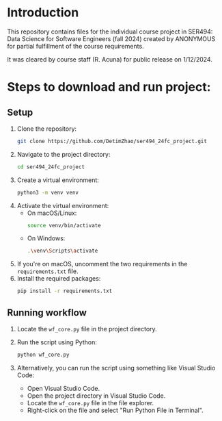 ﻿# Introduction
This repository contains files for the individual course project in SER494: Data Science for Software Engineers (fall 2024) created by ANONYMOUS for partial fulfillment of the course requirements.

It was cleared by course staff (R. Acuna) for public release on 1/12/2024.

# Steps to download and run project:
## Setup
1. Clone the repository:
    ```sh
    git clone https://github.com/DetimZhao/ser494_24fc_project.git
    ```
2. Navigate to the project directory:
    ```sh
    cd ser494_24fc_project
    ```
3. Create a virtual environment:
    ```sh
    python3 -m venv venv
    ```
4. Activate the virtual environment:
    - On macOS/Linux:
      ```sh
      source venv/bin/activate
      ```
    - On Windows:
      ```sh
      .\venv\Scripts\activate
      ```
5. If you're on macOS, uncomment the two requirements in the `requirements.txt` file.
6. Install the required packages:
    ```sh
    pip install -r requirements.txt
    ```
## Running workflow
1. Locate the `wf_core.py` file in the project directory.

2. Run the script using Python:
    ```sh
    python wf_core.py
    ```

3. Alternatively, you can run the script using something like Visual Studio Code:
    - Open Visual Studio Code.
    - Open the project directory in Visual Studio Code.
    - Locate the `wf_core.py` file in the file explorer.
    - Right-click on the file and select "Run Python File in Terminal".
